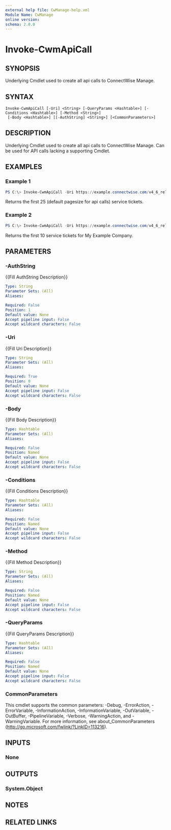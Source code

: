 ```yaml
---
external help file: CwManage-help.xml
Module Name: CwManage
online version:
schema: 2.0.0
---
```


# Invoke-CwmApiCall

## SYNOPSIS
Underlying Cmdlet used to create all api calls to ConnectWise Manage.

## SYNTAX

```
Invoke-CwmApiCall [-Uri] <String> [-QueryParams <Hashtable>] [-Conditions <Hashtable>] [-Method <String>]
 [-Body <Hashtable>] [[-AuthString] <String>] [<CommonParameters>]
```

## DESCRIPTION
Underlying Cmdlet used to create all api calls to ConnectWise Manage. Can be used for API calls lacking a supporting Cmdlet.

## EXAMPLES

### Example 1
```powershell
PS C:\> Invoke-CwmApiCall -Uri https://example.connectwise.com/v4_6_release/apis/3.0/service/tickets -Method 'GET'
```

Returns the first 25 (default pagesize for api calls) service tickets.

### Example 2
```powershell
PS C:\> Invoke-CwmApiCall -Uri https://example.connectwise.com/v4_6_release/apis/3.0/service/tickets -Method 'GET' -QueryParams @{ 'pageSize' = 10 } -QueryParams = @{ 'company/name' = 'My Example Company" }

```

Returns the first 10 service tickets for My Example Company.

## PARAMETERS

### -AuthString
{{Fill AuthString Description}}

```yaml
Type: String
Parameter Sets: (All)
Aliases:

Required: False
Position: 1
Default value: None
Accept pipeline input: False
Accept wildcard characters: False
```

### -Uri
{{Fill Uri Description}}

```yaml
Type: String
Parameter Sets: (All)
Aliases:

Required: True
Position: 0
Default value: None
Accept pipeline input: False
Accept wildcard characters: False
```

### -Body
{{Fill Body Description}}

```yaml
Type: Hashtable
Parameter Sets: (All)
Aliases:

Required: False
Position: Named
Default value: None
Accept pipeline input: False
Accept wildcard characters: False
```

### -Conditions
{{Fill Conditions Description}}

```yaml
Type: Hashtable
Parameter Sets: (All)
Aliases:

Required: False
Position: Named
Default value: None
Accept pipeline input: False
Accept wildcard characters: False
```

### -Method
{{Fill Method Description}}

```yaml
Type: String
Parameter Sets: (All)
Aliases:

Required: False
Position: Named
Default value: None
Accept pipeline input: False
Accept wildcard characters: False
```

### -QueryParams
{{Fill QueryParams Description}}

```yaml
Type: Hashtable
Parameter Sets: (All)
Aliases:

Required: False
Position: Named
Default value: None
Accept pipeline input: False
Accept wildcard characters: False
```

### CommonParameters
This cmdlet supports the common parameters: -Debug, -ErrorAction, -ErrorVariable, -InformationAction, -InformationVariable, -OutVariable, -OutBuffer, -PipelineVariable, -Verbose, -WarningAction, and -WarningVariable. For more information, see about_CommonParameters (http://go.microsoft.com/fwlink/?LinkID=113216).

## INPUTS

### None
## OUTPUTS

### System.Object
## NOTES

## RELATED LINKS
